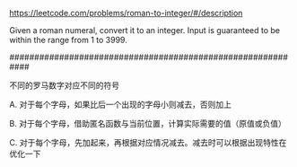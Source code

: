 https://leetcode.com/problems/roman-to-integer/#/description

Given a roman numeral, convert it to an integer.
Input is guaranteed to be within the range from 1 to 3999.

############################################################

不同的罗马数字对应不同的符号

A. 对于每个字母，如果比后一个出现的字母小则减去，否则加上

B. 对于每个字母，借助匿名函数与当前位置，计算实际需要的值（原值或负值）

C. 对于每个字母，先加起来，再根据对应情况减去。减去时可以根据出现特性在优化一下
